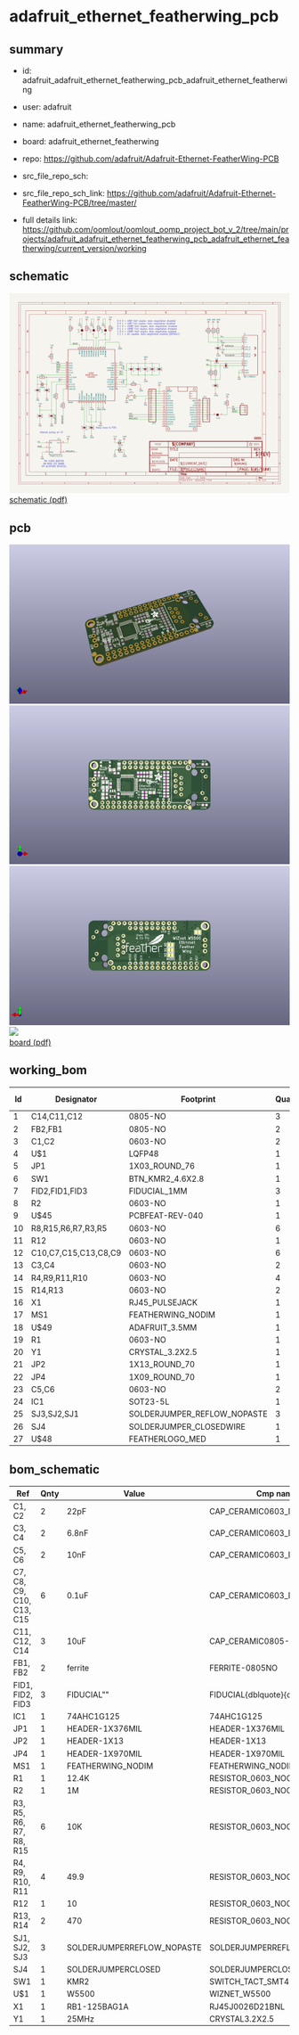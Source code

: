 # adafruit_ethernet_featherwing_pcb
 
## summary 
* id: adafruit_adafruit_ethernet_featherwing_pcb_adafruit_ethernet_featherwing
* user: adafruit
* name: adafruit_ethernet_featherwing_pcb
* board: adafruit_ethernet_featherwing
* repo: https://github.com/adafruit/Adafruit-Ethernet-FeatherWing-PCB



* src_file_repo_sch: 
* src_file_repo_sch_link: https://github.com/adafruit/Adafruit-Ethernet-FeatherWing-PCB/tree/master/
* full details link: https://github.com/oomlout/oomlout_oomp_project_bot_v_2/tree/main/projects/adafruit_adafruit_ethernet_featherwing_pcb_adafruit_ethernet_featherwing/current_version/working  

## schematic  
![](working_schematic_600.png)  
[schematic (pdf)](working_schematic.pdf)  

## pcb  
![](working_3d_600.png) 
![](working_3d_front_600.png)  
![](working_3d_back_600.png)  
![](working_600.png)  
[board (pdf)](working.pdf)  

## working_bom
| Id | Designator | Footprint | Quantity | Designation | Supplier and ref |  | None | 
| --- | --- | --- | --- | --- | --- | --- | --- | 
| 1 | C14,C11,C12 | 0805-NO | 3 | 10uF |  |  | [''] | 
| 2 | FB2,FB1 | 0805-NO | 2 | ferrite |  |  | [''] | 
| 3 | C1,C2 | 0603-NO | 2 | 22pF |  |  | [''] | 
| 4 | U$1 | LQFP48 | 1 | W5500 |  |  | [''] | 
| 5 | JP1 | 1X03_ROUND_76 | 1 |  |  |  | [''] | 
| 6 | SW1 | BTN_KMR2_4.6X2.8 | 1 | KMR2 |  |  | [''] | 
| 7 | FID2,FID1,FID3 | FIDUCIAL_1MM | 3 | FIDUCIAL" |  |  | [''] | 
| 8 | R2 | 0603-NO | 1 | 1M |  |  | [''] | 
| 9 | U$45 | PCBFEAT-REV-040 | 1 |  |  |  | [''] | 
| 10 | R8,R15,R6,R7,R3,R5 | 0603-NO | 6 | 10K |  |  | [''] | 
| 11 | R12 | 0603-NO | 1 | 10 |  |  | [''] | 
| 12 | C10,C7,C15,C13,C8,C9 | 0603-NO | 6 | 0.1uF |  |  | [''] | 
| 13 | C3,C4 | 0603-NO | 2 | 6.8nF |  |  | [''] | 
| 14 | R4,R9,R11,R10 | 0603-NO | 4 | 49.9 |  |  | [''] | 
| 15 | R14,R13 | 0603-NO | 2 | 470 |  |  | [''] | 
| 16 | X1 | RJ45_PULSEJACK | 1 | RB1-125BAG1A |  |  | [''] | 
| 17 | MS1 | FEATHERWING_NODIM | 1 | FEATHERWING_NODIM |  |  | [''] | 
| 18 | U$49 | ADAFRUIT_3.5MM | 1 |  |  |  | [''] | 
| 19 | R1 | 0603-NO | 1 | 12.4K |  |  | [''] | 
| 20 | Y1 | CRYSTAL_3.2X2.5 | 1 | 25MHz |  |  | [''] | 
| 21 | JP2 | 1X13_ROUND_70 | 1 |  |  |  | [''] | 
| 22 | JP4 | 1X09_ROUND_70 | 1 |  |  |  | [''] | 
| 23 | C5,C6 | 0603-NO | 2 | 10nF |  |  | [''] | 
| 24 | IC1 | SOT23-5L | 1 | 74AHC1G125 |  |  | [''] | 
| 25 | SJ3,SJ2,SJ1 | SOLDERJUMPER_REFLOW_NOPASTE | 3 |  |  |  | [''] | 
| 26 | SJ4 | SOLDERJUMPER_CLOSEDWIRE | 1 |  |  |  | [''] | 
| 27 | U$48 | FEATHERLOGO_MED | 1 |  |  |  | [''] | 


## bom_schematic
| Ref | Qnty | Value | Cmp name | Footprint | Description | Vendor | DNP | 
| --- | --- | --- | --- | --- | --- | --- | --- | 
| C1, C2 | 2 | 22pF | CAP_CERAMIC0603_NO | working:0603-NO |  |  |  | 
| C3, C4 | 2 | 6.8nF | CAP_CERAMIC0603_NO | working:0603-NO |  |  |  | 
| C5, C6 | 2 | 10nF | CAP_CERAMIC0603_NO | working:0603-NO |  |  |  | 
| C7, C8, C9, C10, C13, C15 | 6 | 0.1uF | CAP_CERAMIC0603_NO | working:0603-NO |  |  |  | 
| C11, C12, C14 | 3 | 10uF | CAP_CERAMIC0805-NOOUTLINE | working:0805-NO |  |  |  | 
| FB1, FB2 | 2 | ferrite | FERRITE-0805NO | working:0805-NO |  |  |  | 
| FID1, FID2, FID3 | 3 | FIDUCIAL"" | FIDUCIAL{dblquote}{dblquote} | working:FIDUCIAL_1MM |  |  |  | 
| IC1 | 1 | 74AHC1G125 | 74AHC1G125 | working:SOT23-5L |  |  |  | 
| JP1 | 1 | HEADER-1X376MIL | HEADER-1X376MIL | working:1X03_ROUND_76 |  |  |  | 
| JP2 | 1 | HEADER-1X13 | HEADER-1X13 | working:1X13_ROUND_70 |  |  |  | 
| JP4 | 1 | HEADER-1X970MIL | HEADER-1X970MIL | working:1X09_ROUND_70 |  |  |  | 
| MS1 | 1 | FEATHERWING_NODIM | FEATHERWING_NODIM | working:FEATHERWING_NODIM |  |  |  | 
| R1 | 1 | 12.4K | RESISTOR_0603_NOOUT | working:0603-NO |  |  |  | 
| R2 | 1 | 1M | RESISTOR_0603_NOOUT | working:0603-NO |  |  |  | 
| R3, R5, R6, R7, R8, R15 | 6 | 10K | RESISTOR_0603_NOOUT | working:0603-NO |  |  |  | 
| R4, R9, R10, R11 | 4 | 49.9 | RESISTOR_0603_NOOUT | working:0603-NO |  |  |  | 
| R12 | 1 | 10 | RESISTOR_0603_NOOUT | working:0603-NO |  |  |  | 
| R13, R14 | 2 | 470 | RESISTOR_0603_NOOUT | working:0603-NO |  |  |  | 
| SJ1, SJ2, SJ3 | 3 | SOLDERJUMPERREFLOW_NOPASTE | SOLDERJUMPERREFLOW_NOPASTE | working:SOLDERJUMPER_REFLOW_NOPASTE |  |  |  | 
| SJ4 | 1 | SOLDERJUMPERCLOSED | SOLDERJUMPERCLOSED | working:SOLDERJUMPER_CLOSEDWIRE |  |  |  | 
| SW1 | 1 | KMR2 | SWITCH_TACT_SMT4.6X2.8 | working:BTN_KMR2_4.6X2.8 |  |  |  | 
| U$1 | 1 | W5500 | WIZNET_W5500 | working:LQFP48 |  |  |  | 
| X1 | 1 | RB1-125BAG1A | RJ45J0026D21BNL | working:RJ45_PULSEJACK |  |  |  | 
| Y1 | 1 | 25MHz | CRYSTAL3.2X2.5 | working:CRYSTAL_3.2X2.5 |  |  |  | 



